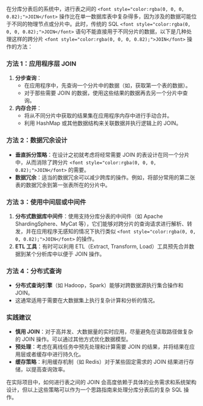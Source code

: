 <font style="color:rgba(0, 0, 0, 0.82);">在分库分表后的系统中，进行表之间的 </font>`<font style="color:rgba(0, 0, 0, 0.82);">JOIN</font>`<font style="color:rgba(0, 0, 0, 0.82);"> 操作比在单一数据库表中复杂得多，因为涉及的数据可能位于不同的物理节点或分片中。此时，传统的 SQL </font>`<font style="color:rgba(0, 0, 0, 0.82);">JOIN</font>`<font style="color:rgba(0, 0, 0, 0.82);"> 语句不能直接用于不同分片的数据，以下是几种处理这样的跨分片 </font>`<font style="color:rgba(0, 0, 0, 0.82);">JOIN</font>`<font style="color:rgba(0, 0, 0, 0.82);"> 操作的方法：</font>

### <font style="color:rgba(0, 0, 0, 0.82);">方法 1：应用程序层 JOIN</font>
1. **<font style="color:rgba(0, 0, 0, 0.82);">分步查询</font>**<font style="color:rgba(0, 0, 0, 0.82);">：</font>
    - <font style="color:rgba(0, 0, 0, 0.82);">在应用程序中，先查询一个分片中的数据（如，获取第一个表的数据）。</font>
    - <font style="color:rgba(0, 0, 0, 0.82);">对于那些需要 JOIN 的数据，使用这些结果的数据再去另一个分片中查询。</font>
2. **<font style="color:rgba(0, 0, 0, 0.82);">内存合并</font>**<font style="color:rgba(0, 0, 0, 0.82);">：</font>
    - <font style="color:rgba(0, 0, 0, 0.82);">将从不同分片中获取的结果集在应用程序内存中进行手动合并。</font>
    - <font style="color:rgba(0, 0, 0, 0.82);">利用 HashMap 或其他数据结构来关联数据并执行逻辑上的 JOIN。</font>

### <font style="color:rgba(0, 0, 0, 0.82);">方法 2：数据冗余设计</font>
+ **<font style="color:rgba(0, 0, 0, 0.82);">垂直拆分策略</font>**<font style="color:rgba(0, 0, 0, 0.82);">：在设计之初就考虑将经常需要 JOIN 的表设计在同一个分片中，从而消除了跨分片</font><font style="color:rgba(0, 0, 0, 0.82);"> </font>`<font style="color:rgba(0, 0, 0, 0.82);">JOIN</font>`<font style="color:rgba(0, 0, 0, 0.82);"> </font><font style="color:rgba(0, 0, 0, 0.82);">的需要。</font>
+ **<font style="color:rgba(0, 0, 0, 0.82);">数据冗余</font>**<font style="color:rgba(0, 0, 0, 0.82);">：适当的数据冗余可以减少跨库的操作。例如，将部分常用的第二张表的数据冗余到第一张表所在的分片中。</font>

### <font style="color:rgba(0, 0, 0, 0.82);">方法 3：使用中间层或中间件</font>
1. **<font style="color:rgba(0, 0, 0, 0.82);">分布式数据库中间件</font>**<font style="color:rgba(0, 0, 0, 0.82);">：使用支持分库分表的中间件（如 Apache ShardingSphere、MyCat 等），它们能够对跨分片的查询请求进行解析、转发，并在应用程序无感知的情况下执行类似</font><font style="color:rgba(0, 0, 0, 0.82);"> </font>`<font style="color:rgba(0, 0, 0, 0.82);">JOIN</font>`<font style="color:rgba(0, 0, 0, 0.82);"> </font><font style="color:rgba(0, 0, 0, 0.82);">的操作。</font>
2. **<font style="color:rgba(0, 0, 0, 0.82);">ETL 工具</font>**<font style="color:rgba(0, 0, 0, 0.82);">：有时可以利用 ETL（Extract, Transform, Load）工具预先合并数据到某个分析库中以便于 JOIN 操作。</font>

### <font style="color:rgba(0, 0, 0, 0.82);">方法 4：分布式查询</font>
+ **<font style="color:rgba(0, 0, 0, 0.82);">分布式查询引擎</font>**<font style="color:rgba(0, 0, 0, 0.82);">（如 Hadoop，Spark）能够对跨数据源执行集合操作和 JOIN。</font>
+ <font style="color:rgba(0, 0, 0, 0.82);">这通常适用于需要在大数据集上执行复杂计算和分析的情况。</font>

### <font style="color:rgba(0, 0, 0, 0.82);">实践建议</font>
+ **<font style="color:rgba(0, 0, 0, 0.82);">慎用 JOIN</font>**<font style="color:rgba(0, 0, 0, 0.82);">：对于高并发、大数据量的实时应用，尽量避免在读取路径做复杂的 JOIN 操作。可以通过其他方式优化数据模型。</font>
+ **<font style="color:rgba(0, 0, 0, 0.82);">预处理</font>**<font style="color:rgba(0, 0, 0, 0.82);">：考虑在离线任务中预先处理和计算需要 JOIN 的结果，并将结果在应用层或者缓存中进行持久化。</font>
+ **<font style="color:rgba(0, 0, 0, 0.82);">缓存策略</font>**<font style="color:rgba(0, 0, 0, 0.82);">：利用缓存机制（如 Redis）对于某些固定需求的 JOIN 结果进行存储，以提高查询效率。</font>

<font style="color:rgba(0, 0, 0, 0.82);">在实际项目中，如何进行表之间的 JOIN 会高度依赖于具体的业务需求和系统架构设计，但以上这些策略可以作为一个思路指南来处理分库分表后的复杂 SQL 操作。</font>

